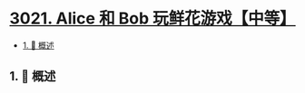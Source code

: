 # [3021. Alice 和 Bob 玩鲜花游戏【中等】](https://github.com/Tdahuyou/TNotes.leetcode/tree/main/notes/3021.%20Alice%20%E5%92%8C%20Bob%20%E7%8E%A9%E9%B2%9C%E8%8A%B1%E6%B8%B8%E6%88%8F%E3%80%90%E4%B8%AD%E7%AD%89%E3%80%91)

<!-- region:toc -->

- [1. 📝 概述](#1--概述)

<!-- endregion:toc -->

## 1. 📝 概述
